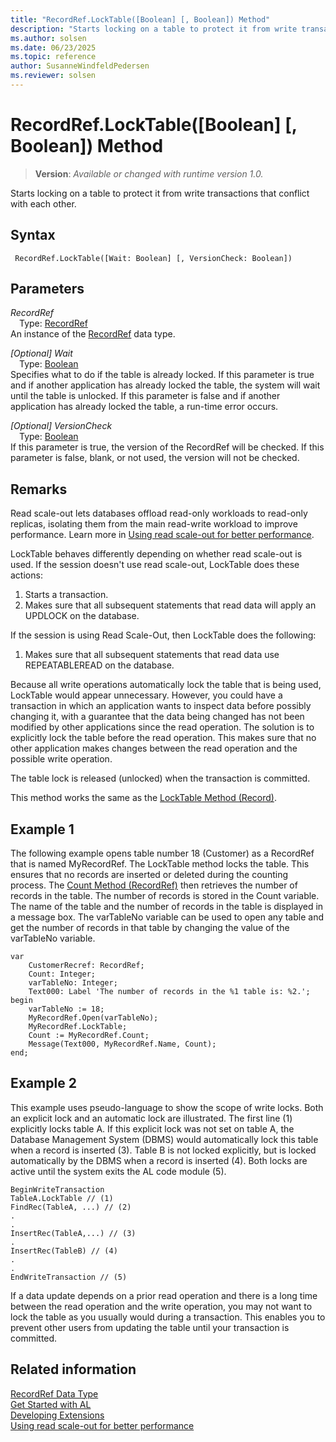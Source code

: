 ```yaml
---
title: "RecordRef.LockTable([Boolean] [, Boolean]) Method"
description: "Starts locking on a table to protect it from write transactions that conflict with each other."
ms.author: solsen
ms.date: 06/23/2025
ms.topic: reference
author: SusanneWindfeldPedersen
ms.reviewer: solsen
---
```

[//]: # (START>DO_NOT_EDIT)
[//]: # (IMPORTANT:Do not edit any of the content between here and the END>DO_NOT_EDIT.)
[//]: # (Any modifications should be made in the .xml files in the ModernDev repo.)
# RecordRef.LockTable([Boolean] [, Boolean]) Method
> **Version**: _Available or changed with runtime version 1.0._

Starts locking on a table to protect it from write transactions that conflict with each other.


## Syntax
```AL
 RecordRef.LockTable([Wait: Boolean] [, VersionCheck: Boolean])
```
## Parameters
*RecordRef*  
&emsp;Type: [RecordRef](recordref-data-type.md)  
An instance of the [RecordRef](recordref-data-type.md) data type.  

*[Optional] Wait*  
&emsp;Type: [Boolean](../boolean/boolean-data-type.md)  
Specifies what to do if the table is already locked. If this parameter is true and if another application has already locked the table, the system will wait until the table is unlocked. If this parameter is false and if another application has already locked the table, a run-time error occurs.  

*[Optional] VersionCheck*  
&emsp;Type: [Boolean](../boolean/boolean-data-type.md)  
If this parameter is true, the version of the RecordRef will be checked. If this parameter is false, blank, or not used, the version will not be checked.  

[//]: # (IMPORTANT: END>DO_NOT_EDIT)

## Remarks

Read scale-out lets databases offload read-only workloads to read-only replicas, isolating them from the main read-write workload to improve performance. Learn more in [Using read scale-out for better performance](../../../administration/database-read-scale-out-overview.md).

LockTable behaves differently depending on whether read scale-out is used. If the session doesn't use read scale-out, LockTable does these actions:

1. Starts a transaction.
1. Makes sure that all subsequent statements that read data will apply an UPDLOCK on the database.

If the session is using Read Scale-Out, then LockTable does the following:

1. Makes sure that all subsequent statements that read data use REPEATABLEREAD on the database.

Because all write operations automatically lock the table that is being used, LockTable would appear unnecessary. However, you could have a transaction in which an application wants to inspect data before possibly changing it, with a guarantee that the data being changed has not been modified by other applications since the read operation. The solution is to explicitly lock the table before the read operation. This makes sure that no other application makes changes between the read operation and the possible write operation. 

The table lock is released (unlocked) when the transaction is committed.
  
This method works the same as the [LockTable Method \(Record\)](../record/record-locktable-method.md).  
  
## Example 1

The following example opens table number 18 \(Customer\) as a RecordRef that is named MyRecordRef. The LockTable method locks the table. This ensures that no records are inserted or deleted during the counting process. The [Count Method \(RecordRef\)](recordref-count-method.md) then retrieves the number of records in the table. The number of records is stored in the Count variable. The name of the table and the number of records in the table is displayed in a message box. The varTableNo variable can be used to open any table and get the number of records in that table by changing the value of the varTableNo variable. 
  
```al
var
    CustomerRecref: RecordRef;
    Count: Integer;
    varTableNo: Integer;
    Text000: Label 'The number of records in the %1 table is: %2.'; 
begin
    varTableNo := 18;  
    MyRecordRef.Open(varTableNo);  
    MyRecordRef.LockTable;  
    Count := MyRecordRef.Count;  
    Message(Text000, MyRecordRef.Name, Count);  
end;
```  
  
## Example 2

This example uses pseudo-language to show the scope of write locks. Both an explicit lock and an automatic lock are illustrated. The first line \(1\) explicitly locks table A. If this explicit lock was not set on table A, the Database Management System \(DBMS\) would automatically lock this table when a record is inserted \(3\). Table B is not locked explicitly, but is locked automatically by the DBMS when a record is inserted \(4\). Both locks are active until the system exits the AL code module \(5\).  
  
``` 
BeginWriteTransaction   
TableA.LockTable // (1)  
FindRec(TableA, ...) // (2)  
.  
.  
InsertRec(TableA,...) // (3)  
.  
InsertRec(TableB) // (4)  
.  
.  
EndWriteTransaction // (5)  
```  
  
If a data update depends on a prior read operation and there is a long time between the read operation and the write operation, you may not want to lock the table as you usually would during a transaction. This enables you to prevent other users from updating the table until your transaction is committed.  
  
## Related information

[RecordRef Data Type](recordref-data-type.md)  
[Get Started with AL](../../devenv-get-started.md)  
[Developing Extensions](../../devenv-dev-overview.md)  
[Using read scale-out for better performance](../../../administration/database-read-scale-out-overview.md)

